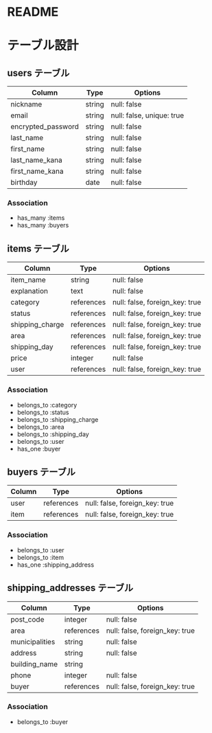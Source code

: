 # README

# テーブル設計

## users テーブル

| Column             | Type    | Options                   |
| ------------------ | ------- | ------------------------- |
| nickname           | string  | null: false               |
| email              | string  | null: false, unique: true |
| encrypted_password | string  | null: false               |
| last_name          | string  | null: false               |
| first_name         | string  | null: false               |
| last_name_kana     | string  | null: false               |
| first_name_kana    | string  | null: false               |
| birthday           | date    | null: false               |

### Association

- has_many :items
- has_many :buyers


## items テーブル

| Column             | Type       | Options                        |
| ------------------ | ---------- | ------------------------------ |
| item_name          | string     | null: false                    |
| explanation        | text       | null: false                    |
| category           | references | null: false, foreign_key: true |
| status             | references | null: false, foreign_key: true |
| shipping_charge    | references | null: false, foreign_key: true |
| area               | references | null: false, foreign_key: true |
| shipping_day       | references | null: false, foreign_key: true |
| price              | integer    | null: false                    |
| user               | references | null: false, foreign_key: true |

### Association

- belongs_to       :category
- belongs_to       :status
- belongs_to       :shipping_charge
- belongs_to       :area
- belongs_to       :shipping_day
- belongs_to       :user
- has_one          :buyer


## buyers テーブル

| Column             | Type       | Options                        |
| ------------------ | ---------- | ------------------------------ |
| user               | references | null: false, foreign_key: true |
| item               | references | null: false, foreign_key: true |

### Association

- belongs_to :user
- belongs_to :item
- has_one    :shipping_address


## shipping_addresses テーブル

| Column             | Type       | Options                        |
| ------------------ | ---------- | ------------------------------ |
| post_code          | integer    | null: false                    |
| area               | references | null: false, foreign_key: true |
| municipalities     | string     | null: false                    |
| address            | string     | null: false                    |
| building_name      | string     |                                |
| phone              | integer    | null: false                    |
| buyer              | references | null: false, foreign_key: true |

### Association

- belongs_to :buyer